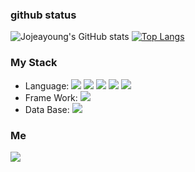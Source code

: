 ### github status
![Jojeayoung's GitHub stats](https://github-readme-stats.vercel.app/api?username=dolong2)
[![Top Langs](https://github-readme-stats.vercel.app/api/top-langs/?username=dolong2&layout=compact&hide=html,css&exclude_repo=loginsystem)](https://github.com/anuraghazra/github-readme-stats)
### My Stack
* Language:
<img src="https://img.shields.io/badge/js-F7DF1E?style=flat-square&logo=JavaScript&logoColor=white"/> <img src="https://img.shields.io/badge/c++-00599C?style=flat-square&logo=C%2B%2B&logoColor=white"/> <img src="https://img.shields.io/badge/python-3776AB?style=flat-square&logo=Python&logoColor=white"/> <img src="https://img.shields.io/badge/java-007396?style=flat-square&logo=Java&logoColor=white"/> <img src="https://img.shields.io/badge/go-00ADD8?style=flat-square&logo=Go&logoColor=white"/>
* Frame Work: <img src="https://img.shields.io/badge/node.js-339933?style=flat-square&logo=Node.js&logoColor=white"/>
* Data Base: <img src="https://img.shields.io/badge/my sql-4479A1?style=flat-square&logo=MySQL&logoColor=white"/>
### Me
<a href=https://www.notion.so/fefd8a72c3694f2bacb5f5bef91af748><img src="https://img.shields.io/badge/notion-000000?style=flat-square&logo=Notion&logoColor=white"/></a>
